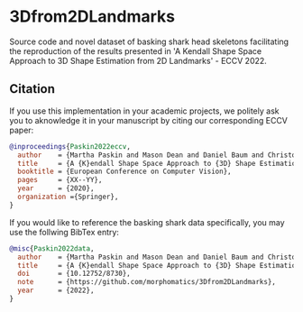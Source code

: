# 3Dfrom2DLandmarks

Source code and novel dataset of basking shark head skeletons facilitating the reproduction of the results presented in 'A Kendall Shape Space Approach to 3D Shape Estimation from 2D Landmarks' - ECCV 2022.

## Citation

If you use this implementation in your academic projects, we politely ask you to aknowledge it in your manuscript by citing our corresponding ECCV paper:

```bibtex
@inproceedings{Paskin2022eccv,
  author    = {Martha Paskin and Mason Dean and Daniel Baum and Christoph von Tycowicz},
  title     = {A {K}endall Shape Space Approach to {3D} Shape Estimation from {2D} Landmarks},
  booktitle = {European Conference on Computer Vision},
  pages     = {XX--YY},
  year      = {2020},
  organization ={Springer},
}
```

If you would like to reference the basking shark data specifically, you may use the follwing BibTex entry:

```bibtex
@misc{Paskin2022data,
  author    = {Martha Paskin and Mason Dean and Daniel Baum and Christoph von Tycowicz},
  title     = {A {K}endall Shape Space Approach to {3D} Shape Estimation from {2D} Landmarks -- Source Code and Data},
  doi       = {10.12752/8730},
  note      = {https://github.com/morphomatics/3Dfrom2DLandmarks},
  year      = {2022},
}
```
